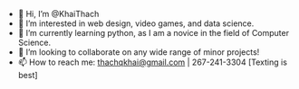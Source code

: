 - 👋 Hi, I’m @KhaiThach
- 👀 I’m interested in web design, video games, and data science.
- 🌱 I’m currently learning python, as I am a novice in the field of Computer Science.
- 💞️ I’m looking to collaborate on any wide range of minor projects!
- 📫 How to reach me: thachqkhai@gmail.com | 267-241-3304 [Texting is best]

<!---
KhaiThach/KhaiThach is a ✨ special ✨ repository because its `README.md` (this file) appears on your GitHub profile.
You can click the Preview link to take a look at your changes.
--->
